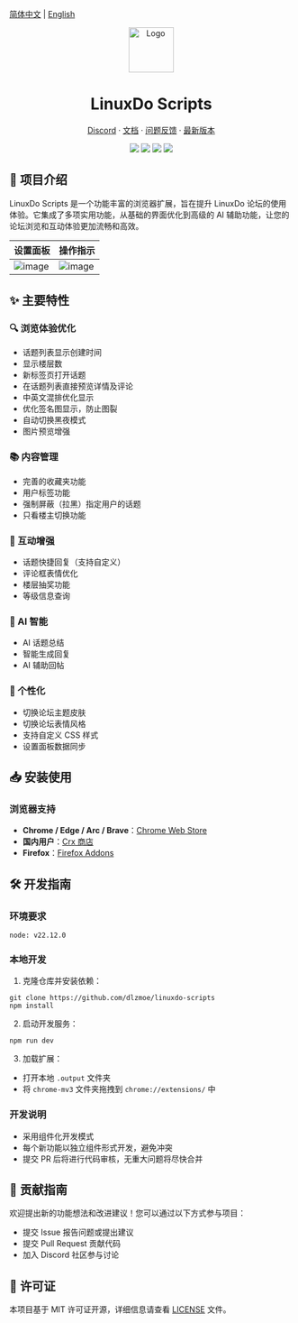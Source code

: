 [简体中文](README.md) | [English](README_EN.md)

<div align="center">
  <a href="https://github.com/dlzmoe/linuxdo-scripts">
    <img src="https://github.com/dlzmoe/linuxdo-scripts/blob/main/public/icon/128.png?raw=true" alt="Logo" width="80" height="80">
  </a>

  <h1>LinuxDo Scripts</h1>

  <p>
    <a href="https://discord.gg/n2pErsD7Kg">Discord</a>
    ·
    <a href="https://linuxdo-scripts.zishu.me">文档</a>
    ·
    <a href="https://github.com/dlzmoe/linuxdo-scripts/issues/new/choose">问题反馈</a>
    ·
    <a href="https://github.com/dlzmoe/linuxdo-scripts/releases/latest">最新版本</a>
  </p>

  <p>
    <img src="https://img.shields.io/github/v/release/dlzmoe/linuxdo-scripts?style=flat&label=LinuxDo Scripts&labelColor=%235D5D5D&color=%23E97435">
    <img src="https://img.shields.io/github/stars/dlzmoe/linuxdo-scripts?style=flat&label=Github%20Stars">
    <img src="https://img.shields.io/chrome-web-store/users/fbgblmjbeebanackldpbmpacppflgmlj?style=flat&label=Chrome%20Web%20Store">
    <img src="https://img.shields.io/github/license/dlzmoe/linuxdo-scripts?style=flat&">
  </p>
</div>

## 📖 项目介绍

LinuxDo Scripts 是一个功能丰富的浏览器扩展，旨在提升 LinuxDo 论坛的使用体验。它集成了多项实用功能，从基础的界面优化到高级的 AI 辅助功能，让您的论坛浏览和互动体验更加流畅和高效。

|设置面板|操作指示|
|---|---|
|![image](https://github.com/user-attachments/assets/8824696c-f2d4-4cfd-8273-901a3d007a39)|![image](https://github.com/user-attachments/assets/a052a816-3209-4e3d-ba5d-252b6518bf55)|

## ✨ 主要特性

### 🔍 浏览体验优化
- 话题列表显示创建时间
- 显示楼层数
- 新标签页打开话题
- 在话题列表直接预览详情及评论
- 中英文混排优化显示
- 优化签名图显示，防止图裂
- 自动切换黑夜模式
- 图片预览增强

### 📚 内容管理
- 完善的收藏夹功能
- 用户标签功能
- 强制屏蔽（拉黑）指定用户的话题
- 只看楼主切换功能

### 💬 互动增强
- 话题快捷回复（支持自定义）
- 评论框表情优化
- 楼层抽奖功能
- 等级信息查询

### 🤖 AI 智能
- AI 话题总结
- 智能生成回复
- AI 辅助回帖

### 🎨 个性化
- 切换论坛主题皮肤
- 切换论坛表情风格
- 支持自定义 CSS 样式
- 设置面板数据同步

## 📥 安装使用

### 浏览器支持
- **Chrome / Edge / Arc / Brave**：[Chrome Web Store](https://chromewebstore.google.com/detail/fbgblmjbeebanackldpbmpacppflgmlj)
- **国内用户**：[Crx 商店](https://www.crxsoso.com/webstore/detail/fbgblmjbeebanackldpbmpacppflgmlj)
- **Firefox**：[Firefox Addons](https://addons.mozilla.org/zh-CN/firefox/addon/linux_do-scripts/)

## 🛠️ 开发指南

### 环境要求
```
node: v22.12.0
```

### 本地开发
1. 克隆仓库并安装依赖：
```shell
git clone https://github.com/dlzmoe/linuxdo-scripts
npm install
```

2. 启动开发服务：
```shell
npm run dev
```

3. 加载扩展：
- 打开本地 `.output` 文件夹
- 将 `chrome-mv3` 文件夹拖拽到 `chrome://extensions/` 中

### 开发说明
- 采用组件化开发模式
- 每个新功能以独立组件形式开发，避免冲突
- 提交 PR 后将进行代码审核，无重大问题将尽快合并

## 🤝 贡献指南

欢迎提出新的功能想法和改进建议！您可以通过以下方式参与项目：
- 提交 Issue 报告问题或提出建议
- 提交 Pull Request 贡献代码
- 加入 Discord 社区参与讨论

## 📄 许可证

本项目基于 MIT 许可证开源，详细信息请查看 [LICENSE](LICENSE) 文件。